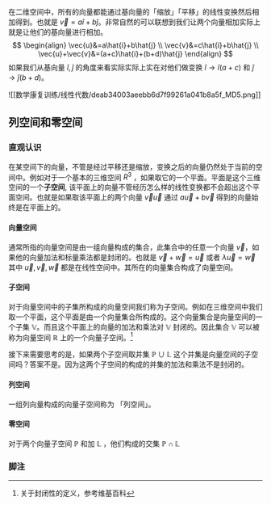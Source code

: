 在二维空间中，所有的向量都能通过基向量的「缩放」「平移」的线性变换然后相加得到。也就是 $\vec{v}=a\hat{i}+b\hat{j}$。非常自然的可以联想到我们让两个向量相加实际上就是让他们的基向量进行相加。
$$
\begin{align}
\vec{u}&=a\hat{i}+b\hat{j} \\
\vec{v}&=c\hat{i}+b\hat{j} \\
\vec{u}+\vec{v}&=(a+c)\hat{i}+(b+d)\hat{j}
\end{align}
$$
如果我们从基向量 $\hat{i},\hat{j}$ 的角度来看实际实际上实在对他们做变换 $\hat{i}\to \hat{i}(a+c)$ 和 $\hat{j}\to \hat{j}(b+d)$。


![[数学康复训练/线性代数/deab34003aeebb6d7f99261a041b8a5f_MD5.png]]

## 列空间和零空间
### 直观认识
在某空间下的向量，不管是经过平移还是缩放，变换之后的向量仍然处于当前的空间中。例如对于一个基本的三维空间 $R^3$ ，如果取它的一个平面。平面是这个三维空间的一个**子空间**, 该平面上的向量不管经历怎么样的线性变换都不会超出这个平面空间。也就是如果取该平面上的两个向量 $\vec{v}\vec{u}$ 通过 $a\vec{u}+b\vec{v}$ 得到的向量始终是在平面上的。

#### 向量空间
通常所指的向量空间是由一组向量构成的集合，此集合中的任意一个向量 $\vec{v}$，如果他的向量加法和标量乘法都是封闭的。也就是 $\vec{v}+\vec{w}=\vec{u}$ 或者 $\lambda\vec{u}=\vec{w}$ 其中 $\vec{u},\vec{v},\vec{w}$ 都是在线性空间中。其所在的向量集合构成了向量空间。

#### 子空间
对于向量空间中的子集所构成的向量空间我们称为子空间。例如在三维空间中我们取一个平面，这个平面是由一个向量集合所构成的。这个向量集合是向量空间的一个子集 $\mathbb{V}$。而且这个平面上的向量的加法和乘法对 $\mathbb{V}$ 封闭的。因此集合 $\mathbb{V}$ 可以被称为向量空间 $\mathbb{R}$ 上的一个向量子空间。[^1]

接下来需要思考的是，如果两个子空间取并集 $\mathbb{P}\cup \mathbb{L}$ 这个并集是向量空间的子空间吗？答案不是。因为这两个子空间的构成的并集的加法和乘法不是封闭的。

#### 列空间
一组列向量构成的向量子空间称为 「列空间」。

#### 零空间
对于两个向量子空间 $\mathbb{P}$ 和加 $\mathbb{L}$ ，他们构成的交集 $\mathbb{P}\cap \mathbb{L}$ 



### 脚注

[^1]: 关于封闭性的定义，参考维基百科
[^2]: 草泥马
